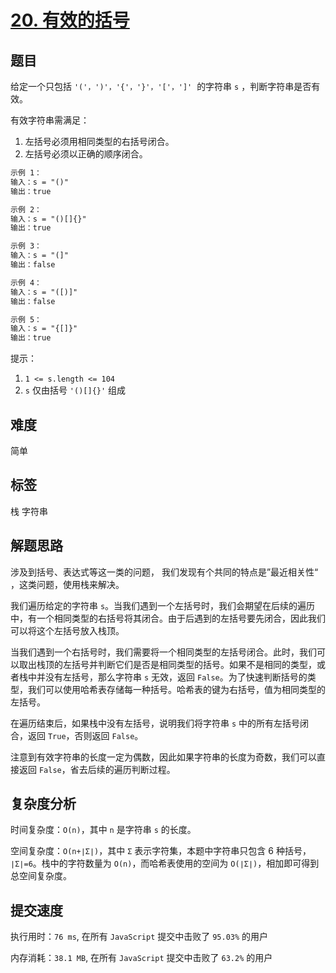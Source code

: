 # [20. 有效的括号](https://leetcode-cn.com/problems/valid-parentheses/)

## 题目

给定一个只包括 `'('，')'，'{'，'}'，'['，']'`  的字符串 `s` ，判断字符串是否有效。

有效字符串需满足：

1. 左括号必须用相同类型的右括号闭合。
2. 左括号必须以正确的顺序闭合。

```txt
示例 1：
输入：s = "()"
输出：true

示例 2：
输入：s = "()[]{}"
输出：true

示例 3：
输入：s = "(]"
输出：false

示例 4：
输入：s = "([)]"
输出：false

示例 5：
输入：s = "{[]}"
输出：true
```

提示：

1. `1 <= s.length <= 104`
2. `s` 仅由括号 `'()[]{}'` 组成

## 难度

简单

## 标签

栈 字符串

## 解题思路

涉及到括号、表达式等这一类的问题， 我们发现有个共同的特点是”最近相关性“ ，这类问题，使用栈来解决。

我们遍历给定的字符串 `s`。当我们遇到一个左括号时，我们会期望在后续的遍历中，有一个相同类型的右括号将其闭合。由于后遇到的左括号要先闭合，因此我们可以将这个左括号放入栈顶。

当我们遇到一个右括号时，我们需要将一个相同类型的左括号闭合。此时，我们可以取出栈顶的左括号并判断它们是否是相同类型的括号。如果不是相同的类型，或者栈中并没有左括号，那么字符串 `s` 无效，返回 `False`。为了快速判断括号的类型，我们可以使用哈希表存储每一种括号。哈希表的键为右括号，值为相同类型的左括号。

在遍历结束后，如果栈中没有左括号，说明我们将字符串 `s` 中的所有左括号闭合，返回 `True`，否则返回 `False`。

注意到有效字符串的长度一定为偶数，因此如果字符串的长度为奇数，我们可以直接返回 `False`，省去后续的遍历判断过程。

## 复杂度分析

时间复杂度：`O(n)`，其中 `n` 是字符串 `s` 的长度。

空间复杂度：`O(n+∣Σ∣)`，其中 `Σ` 表示字符集，本题中字符串只包含 6 种括号，`∣Σ∣=6`。栈中的字符数量为 `O(n)`，而哈希表使用的空间为 `O(∣Σ∣)`，相加即可得到总空间复杂度。

## 提交速度

执行用时：`76 ms`, 在所有 `JavaScript` 提交中击败了 `95.03%` 的用户

内存消耗：`38.1 MB`, 在所有 `JavaScript` 提交中击败了 `63.2%` 的用户
